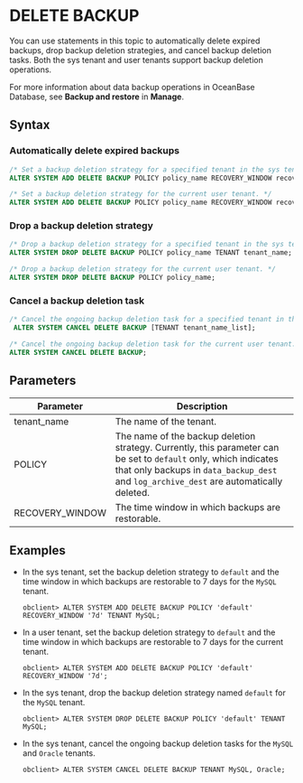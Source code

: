 # DELETE BACKUP

You can use statements in this topic to automatically delete expired backups, drop backup deletion strategies, and cancel backup deletion tasks. Both the sys tenant and user tenants support backup deletion operations. 

For more information about data backup operations in OceanBase Database, see **Backup and restore** in **Manage**. 

## Syntax

### Automatically delete expired backups

```sql
/* Set a backup deletion strategy for a specified tenant in the sys tenant. */
ALTER SYSTEM ADD DELETE BACKUP POLICY policy_name RECOVERY_WINDOW recovery_window TENANT tenant_name;

/* Set a backup deletion strategy for the current user tenant. */
ALTER SYSTEM ADD DELETE BACKUP POLICY policy_name RECOVERY_WINDOW recovery_window;
```

### Drop a backup deletion strategy

```sql
/* Drop a backup deletion strategy for a specified tenant in the sys tenant. */
ALTER SYSTEM DROP DELETE BACKUP POLICY policy_name TENANT tenant_name;

/* Drop a backup deletion strategy for the current user tenant. */
ALTER SYSTEM DROP DELETE BACKUP POLICY policy_name;
```

### Cancel a backup deletion task

```sql
/* Cancel the ongoing backup deletion task for a specified tenant in the sys tenant. If you do not specify the TENANT parameter, the ongoing backup deletion tasks of all user tenants are canceled.  */
 ALTER SYSTEM CANCEL DELETE BACKUP [TENANT tenant_name_list];

/* Cancel the ongoing backup deletion task for the current user tenant. */
ALTER SYSTEM CANCEL DELETE BACKUP;
```

## Parameters

| Parameter | Description |
| --- | --- |
| tenant_name | The name of the tenant.  |
| POLICY | The name of the backup deletion strategy. Currently, this parameter can be set to `default` only, which indicates that only backups in `data_backup_dest` and `log_archive_dest` are automatically deleted.  |
| RECOVERY_WINDOW | The time window in which backups are restorable.  |

## Examples

- In the sys tenant, set the backup deletion strategy to `default` and the time window in which backups are restorable to 7 days for the `MySQL` tenant. 

   ```shell
   obclient> ALTER SYSTEM ADD DELETE BACKUP POLICY 'default' RECOVERY_WINDOW '7d' TENANT MySQL;
   ```

- In a user tenant, set the backup deletion strategy to `default` and the time window in which backups are restorable to 7 days for the current tenant. 

   ```shell
   obclient> ALTER SYSTEM ADD DELETE BACKUP POLICY 'default' RECOVERY_WINDOW '7d';
   ```

- In the sys tenant, drop the backup deletion strategy named `default` for the `MySQL` tenant. 

   ```shell
   obclient> ALTER SYSTEM DROP DELETE BACKUP POLICY 'default' TENANT MySQL;
   ```

- In the sys tenant, cancel the ongoing backup deletion tasks for the `MySQL` and `Oracle` tenants. 

   ```shell
   obclient> ALTER SYSTEM CANCEL DELETE BACKUP TENANT MySQL, Oracle;
   ```
